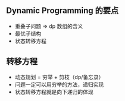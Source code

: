 ## Dynamic Programming 的要点

- 重叠子问题 => dp 数组的含义
- 最优子结构
- 状态转移方程

## 转移方程

- 动态规划 = 穷举 + 剪枝（dp/备忘录）
- 问题一定可以用穷举的方法，递归实现
- 状态转移方程就是向下递归的体现

